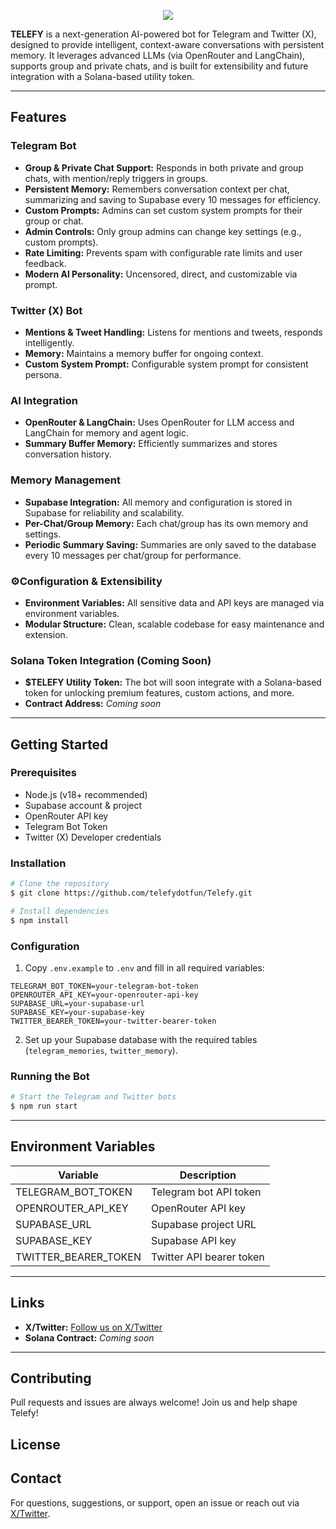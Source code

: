<p align="center">
  <img src="https://github.com/telefydotfun/Telefy/blob/main/web/public/images/banner-twitter/banner%20twitter.png"/>
</p>

**TELEFY** is a next-generation AI-powered bot for Telegram and Twitter (X), designed to provide intelligent, context-aware conversations with persistent memory. It leverages advanced LLMs (via OpenRouter and LangChain), supports group and private chats, and is built for extensibility and future integration with a Solana-based utility token.

---

## Features

### Telegram Bot
- **Group & Private Chat Support:** Responds in both private and group chats, with mention/reply triggers in groups.
- **Persistent Memory:** Remembers conversation context per chat, summarizing and saving to Supabase every 10 messages for efficiency.
- **Custom Prompts:** Admins can set custom system prompts for their group or chat.
- **Admin Controls:** Only group admins can change key settings (e.g., custom prompts).
- **Rate Limiting:** Prevents spam with configurable rate limits and user feedback.
- **Modern AI Personality:** Uncensored, direct, and customizable via prompt.

### Twitter (X) Bot
- **Mentions & Tweet Handling:** Listens for mentions and tweets, responds intelligently.
- **Memory:** Maintains a memory buffer for ongoing context.
- **Custom System Prompt:** Configurable system prompt for consistent persona.

### AI Integration
- **OpenRouter & LangChain:** Uses OpenRouter for LLM access and LangChain for memory and agent logic.
- **Summary Buffer Memory:** Efficiently summarizes and stores conversation history.

### Memory Management
- **Supabase Integration:** All memory and configuration is stored in Supabase for reliability and scalability.
- **Per-Chat/Group Memory:** Each chat/group has its own memory and settings.
- **Periodic Summary Saving:** Summaries are only saved to the database every 10 messages per chat/group for performance.

### ⚙Configuration & Extensibility
- **Environment Variables:** All sensitive data and API keys are managed via environment variables.
- **Modular Structure:** Clean, scalable codebase for easy maintenance and extension.

### Solana Token Integration (Coming Soon)
- **$TELEFY Utility Token:** The bot will soon integrate with a Solana-based token for unlocking premium features, custom actions, and more.
- **Contract Address:** _Coming soon_

---

## Getting Started

### Prerequisites
- Node.js (v18+ recommended)
- Supabase account & project
- OpenRouter API key
- Telegram Bot Token
- Twitter (X) Developer credentials

### Installation

```bash
# Clone the repository
$ git clone https://github.com/telefydotfun/Telefy.git

# Install dependencies
$ npm install
```

### Configuration
1. Copy `.env.example` to `.env` and fill in all required variables:

```
TELEGRAM_BOT_TOKEN=your-telegram-bot-token
OPENROUTER_API_KEY=your-openrouter-api-key
SUPABASE_URL=your-supabase-url
SUPABASE_KEY=your-supabase-key
TWITTER_BEARER_TOKEN=your-twitter-bearer-token
```

2. Set up your Supabase database with the required tables (`telegram_memories`, `twitter_memory`).

### Running the Bot

```bash
# Start the Telegram and Twitter bots
$ npm run start
```

---

## Environment Variables

| Variable              | Description                        |
|-----------------------|------------------------------------|
| TELEGRAM_BOT_TOKEN    | Telegram bot API token             |
| OPENROUTER_API_KEY    | OpenRouter API key                 |
| SUPABASE_URL          | Supabase project URL               |
| SUPABASE_KEY          | Supabase API key                   |
| TWITTER_BEARER_TOKEN  | Twitter API bearer token           |

---

## Links

- **X/Twitter:** [Follow us on X/Twitter](https://x.com/telefydotfun)  
- **Solana Contract:** _Coming soon_

---

## Contributing

Pull requests and issues are always welcome! Join us and help shape Telefy!

## License

## Contact

For questions, suggestions, or support, open an issue or reach out via [X/Twitter](https://twitter.com/yourproject). 
